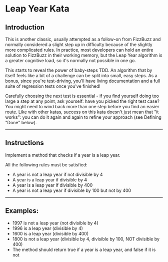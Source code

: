 # Leap Year Kata

## Introduction

This is another classic, usually attempted as a follow-on from FizzBuzz and normally considered a slight step up in difficulty because of the slightly more complicated rules. In practice, most developers can hold an entire solution to FizzBuzz in their working memory, but the Leap Year algorithm is a greater cognitive load, so it's normally not possible in one go.

This starts to reveal the power of baby-steps TDD. An algorithm that by itself feels like a bit of a challenge can be split into small, easy steps. As a bonus, since you're test-driving, you'll have living documentation and a full suite of regression tests once you've finished!

Carefully choosing the next test is essential - if you find yourself doing too large a step at any point, ask yourself: have you picked the right test case? You might need to wind back more than one step before you find an easier route. Like with other katas, success on this kata doesn't just mean that "it works": you can do it again and again to refine your approach (see Defining "Done" below).

---

## Instructions

Implement a method that checks if a year is a leap year.

All the following rules must be satisfied:

- A year is not a leap year if not divisible by 4
- A year is a leap year if divisible by 4
- A year is a leap year if divisible by 400
- A year is not a leap year if divisible by 100 but not by 400

---

## Examples:

- 1997 is not a leap year (not divisible by 4)
- 1996 is a leap year (divisible by 4)
- 1600 is a leap year (divisible by 400)
- 1800 is not a leap year (divisible by 4, divisible by 100, NOT divisible by 400)
- The method should return true if a year is a leap year, and false if it is not

